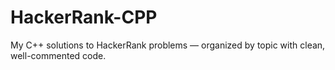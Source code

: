 # HackerRank-CPP
My C++ solutions to HackerRank problems — organized by topic with clean, well-commented code.
